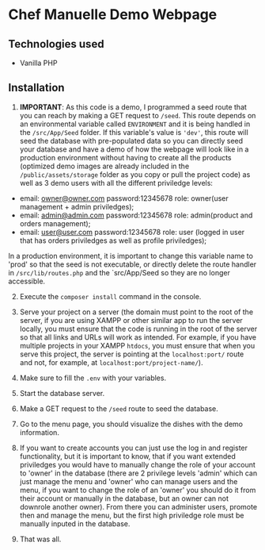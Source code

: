# Chef Manuelle Demo Webpage

## Technologies used

- Vanilla PHP

## Installation

1. **IMPORTANT**: As this code is a demo, I programmed a seed route that you can reach by making a GET request to `/seed`. This route depends on an environmental variable called `ENVIRONMENT` and it is being handled in the `/src/App/Seed` folder. If this variable's value is `'dev'`, this route will seed the database with pre-populated data so you can directly seed your database and have a demo of how the webpage will look like in a production environment without having to create all the products (optimized demo images are already included in the `/public/assets/storage` folder as you copy or pull the project code) as well as 3 demo users with all the different priviledge levels:

- email: owner@owner.com password:12345678 role: owner(user management + admin priviledges);
- email: admin@admin.com password:12345678 role: admin(product and orders management);
- email: user@user.com password:12345678 role: user (logged in user that has orders priviledges as well as profile priviledges);

In a production environment, it is important to change this variable name to 'prod' so that the seed is not executable, or directly delete the route handler in `/src/lib/routes.php` and the `src/App/Seed so they are no longer accessible.

2. Execute the `composer install` command in the console.

3. Serve your project on a server (the domain must point to the root of the server, if you are using XAMPP or other similar app to run the server locally, you must ensure that the code is running in the root of the server so that all links and URLs will work as intended. For example, if you have multiple projects in your XAMPP `htdocs`, you must ensure that when you serve this project, the server is pointing at the `localhost:port/` route and not, for example, at `localhost:port/project-name/`).

4. Make sure to fill the `.env` with your variables.

5. Start the database server.

6. Make a GET request to the `/seed` route to seed the database.

7. Go to the menu page, you should visualize the dishes with the demo information.

8. If you want to create accounts you can just use the log in and register functionality, but it is important to know, that if you want extended priviledges you would have to manually change the role of your account to 'owner' in the database (there are 2 privilege levels 'admin' which can just manage the menu and 'owner' who can manage users and the menu, if you want to change the role of an 'owner' you should do it from their account or manually in the database, but an owner can not downrole another owner). From there you can administer users, promote then and manage the menu, but the first high priviledge role must be manually inputed in the database.

9. That was all.
